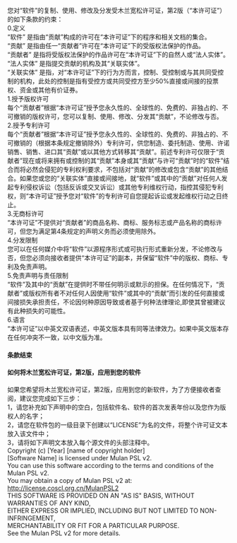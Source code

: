 您对“软件”的复制、使用、修改及分发受木兰宽松许可证，第2版（“本许可证”）的如下条款的约束：  
0.定义  
“软件” 是指由“贡献”构成的许可在“本许可证”下的程序和相关文档的集合。  
“贡献” 是指由任一“贡献者”许可在“本许可证”下的受版权法保护的作品。  
“贡献者” 是指将受版权法保护的作品许可在“本许可证”下的自然人或“法人实体”。  
“法人实体” 是指提交贡献的机构及其“关联实体”。  
“关联实体” 是指，对“本许可证”下的行为方而言，控制、受控制或与其共同受控制的机构，此处的控制是指有受控方或共同受控方至少50%直接或间接的投票权、资金或其他有价证券。  
1.授予版权许可  
每个“贡献者”根据“本许可证”授予您永久性的、全球性的、免费的、非独占的、不可撤销的版权许可，您可以复制、使用、修改、分发其“贡献”，不论修改与否。  
2.授予专利许可  
每个“贡献者”根据“本许可证”授予您永久性的、全球性的、免费的、非独占的、不可撤销的（根据本条规定撤销除外）专利许可，供您制造、委托制造、使用、许诺销售、销售、进口其“贡献”或以其他方式转移其“贡献”。前述专利许可仅限于“贡献者”现在或将来拥有或控制的其“贡献”本身或其“贡献”与许可“贡献”时的“软件”结合而将必然会侵犯的专利权利要求，不包括对“贡献”的修改或包含“贡献”的其他结合。如果您或您的“关联实体”直接或间接地，就“软件”或其中的“贡献”对任何人发起专利侵权诉讼（包括反诉或交叉诉讼）或其他专利维权行动，指控其侵犯专利权，则“本许可证”授予您对“软件”的专利许可自您提起诉讼或发起维权行动之日终止。  
3.无商标许可  
“本许可证”不提供对“贡献者”的商品名称、商标、服务标志或产品名称的商标许可，但您为满足第4条规定的声明义务而必须使用除外。  
4.分发限制  
您可以在任何媒介中将“软件”以源程序形式或可执行形式重新分发，不论修改与否，但您必须向接收者提供“本许可证”的副本，并保留“软件”中的版权、商标、专利及免责声明。  
5.免责声明与责任限制  
“软件”及其中的“贡献”在提供时不带任何明示或默示的担保。在任何情况下，“贡献者”或版权所有者不对任何人因使用“软件”或其中的“贡献”而引发的任何直接或间接损失承担责任，不论因何种原因导致或者基于何种法律理论,即使其曾被建议有此种损失的可能性。  
6.语言  
“本许可证”以中英文双语表述，中英文版本具有同等法律效力。如果中英文版本存在任何冲突不一致，以中文版为准。  
#### 条款结束  
#### 如何将木兰宽松许可证，第2版，应用到您的软件  
如果您希望将木兰宽松许可证，第2版，应用到您的新软件，为了方便接收者查阅，建议您完成如下三步：  
1，请您补充如下声明中的空白，包括软件名、软件的首次发表年份以及您作为版权人的名字；  
2，请您在软件包的一级目录下创建以“LICENSE”为名的文件，将整个许可证文本放入该文件中；  
3，请将如下声明文本放入每个源文件的头部注释中。  
Copyright (c) [Year] [name of copyright holder]  
[Software Name] is licensed under Mulan PSL v2.  
You can use this software according to the terms and conditions of the Mulan PSL v2.  
You may obtain a copy of Mulan PSL v2 at:  
         http://license.coscl.org.cn/MulanPSL2  
THIS SOFTWARE IS PROVIDED ON AN "AS IS" BASIS, WITHOUT WARRANTIES OF ANY KIND,  
EITHER EXPRESS OR IMPLIED, INCLUDING BUT NOT LIMITED TO NON-INFRINGEMENT,  
MERCHANTABILITY OR FIT FOR A PARTICULAR PURPOSE.  
See the Mulan PSL v2 for more details.
